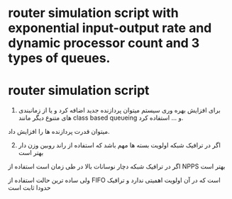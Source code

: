 # router simulation script with exponential input-output rate and dynamic processor count and 3 types of queues.
router simulation script
================================

1) برای افزایش بهره وری سیستم میتوان پردازنده جدید اضافه کرد و یا از زمانبندی های متنوع دیگر مانند class based queueing و ... استفاده کرد.

میتوان قدرت پردازنده ها را افزایش داد.

2) اگر در ترافیک شبکه اولویت بسته ها مهم باشد که استفاده از راند روبین وزن دار بهتر است

اگر در ترافیک شبکه دچار نوسانات بالا در طی زمان است استفاده از NPPS بهتر است 

ولی ساده ترین حالت استفاده از FIFO است که در آن اولویت اهمیتی ندارد و ترافیک حدودا ثابت است
